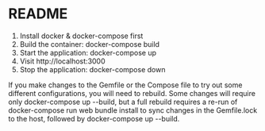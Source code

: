 # README

1. Install docker & docker-compose first
2. Build the container: docker-compose build
3. Start the application: docker-compose up
4. Visit http://localhost:3000
5. Stop the application: docker-compose down

If you make changes to the Gemfile or the Compose file to try out some different configurations, you will need to rebuild.
Some changes will require only docker-compose up --build, but a full rebuild requires a re-run of docker-compose run web bundle install to sync changes in the Gemfile.lock to the host, followed by docker-compose up --build.

